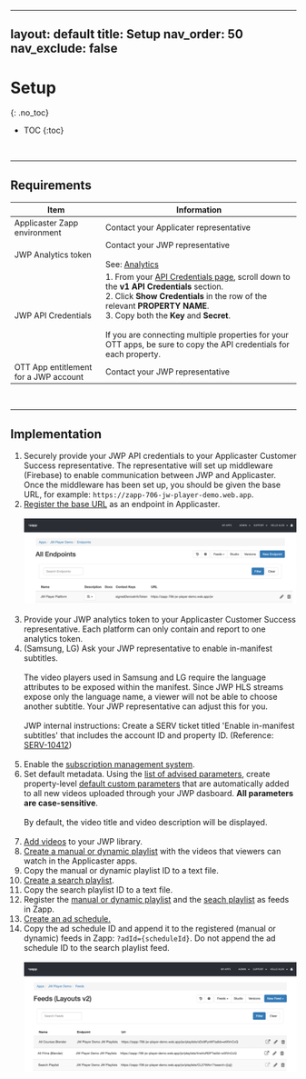 
---
layout: default
title: Setup
nav_order: 50
nav_exclude: false
---

# Setup
{: .no_toc}

- TOC
{:toc}

<br />
<hr />

## Requirements

| Item | Information
| --- | --- |
| Applicaster Zapp environment | Contact your Applicater representative |
| JWP Analytics token | Contact your JWP representative<br /><br />See: [Analytics](https://jwplayer.github.io/applicaster-docs/analytics.html) |
| JWP API Credentials | 1. From your [API Credentials page](https://dashboard.jwplayer.com/account/api-credentials), scroll down to the **v1 API Credentials** section.<br />2. Click **Show Credentials** in the row of the relevant **PROPERTY NAME**.<br />3. Copy both the **Key** and **Secret**.<br /><br />If you are connecting multiple properties for your OTT apps, be sure to copy the API credentials for each property. |
| OTT App entitlement for a JWP account | Contact your JWP representative |

<br />
<hr />

## Implementation

1. Securely provide your JWP API credentials to your Applicaster Customer Success representative. The representative will set up middleware (Firebase) to enable communication between JWP and Applicaster. Once the middleware has been set up, you should be given the base URL, for example: `https://zapp-706-jw-player-demo.web.app`.
2. <a href="https://docs.applicaster.com/integrations/jw-endpoints" target="_blank">Register the base URL</a> as an endpoint in Applicaster. <br /><br /> <img src="./img/jw-endpoint.png" width="1024"><br /><br />
3. Provide your JWP analytics token to your Applicaster Customer Success representative. Each platform can only contain and report to one analytics token.
4. (Samsung, LG) Ask your JWP representative to enable in-manifest subtitles.<br /><br />The video players used in Samsung and LG require the language attributes to be exposed within the manifest. Since JWP HLS streams expose only the language name, a  viewer will not be able to choose another subtitle. Your JWP representative can adjust this for you.<br /><br />JWP internal instructions: Create a SERV ticket titled 'Enable in-manifest subtitles' that includes the account ID and property ID. (Reference: [SERV-10412](https://jwplayer.atlassian.net/browse/SERV-10412))<br /><br />
5. Enable the <a href="https://publisher.support.cleeng.com/hc/en-us/articles/4417301124252-Go-Live-Checklist" target="_blank">subscription management system</a>.
6. Set default metadata. Using the <a href="https://jwplayer.github.io/applicaster-docs/reference/field-catalog.html" target="_blank">list of advised parameters</a>, create property-level <a href="https://support.jwplayer.com/articles/manage-default-custom-parameters" target="_blank">default custom parameters</a> that are automatically added to all new videos uploaded through your JWP dasboard. **All parameters are case-sensitive**.<br /><br />By default, the video title and video description will be displayed.<br /><br />
7. <a href="https://support.jwplayer.com/articles/add-videos-to-your-jw-player-library" target="_blank">Add videos</a> to your JWP library.
8. <a href="https://support.jwplayer.com/articles/create-a-playlist" target="_blank">Create a manual or dynamic playlist</a> with the videos that viewers can watch in the Applicaster apps.
9. Copy the manual or dynamic playlist ID to a text file.
10. <a href="https://support.jwplayer.com/articles/create-a-playlist" target="_blank">Create a search playlist</a>. 
11. Copy the search playlist ID to a text file.
12. Register the <a href="https://docs.applicaster.com/integrations/jw-endpoints/#create-a-simple-playlist-feed" target="_blank">manual or dynamic playlist</a> and the <a href="https://docs.applicaster.com/integrations/jw-endpoints/#create-a-search-feed" target="_blank">seach playlist</a> as feeds in Zapp.
13. <a href="https://support.jwplayer.com/articles/how-to-schedule-ad-breaks" target="_blank">Create an ad schedule.</a>
14.  Copy the ad schedule ID and append it to the registered (manual or dynamic) feeds in Zapp: `?adId={scheduleId}`. Do not append the ad schedule ID to the search playlist feed.<br /><br /><img src="./img/feeds.png" width="1024">

<!-- pending:
- JW Watchlist ID - to lookup favorites and continue watching

Where can I learn how the app UI structure is built in front end:
Quick Brick app structure | Applicaster Docs 

https://docs.applicaster.com/using-zapp/qb-app-structure/. Requires the OTT Apps entitlement. 
--> 
